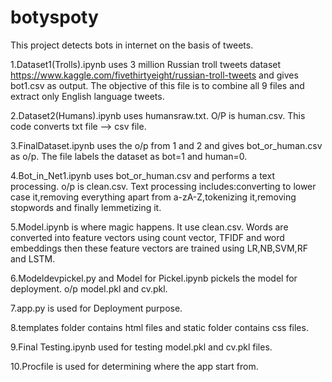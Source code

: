 # botyspoty
This project detects bots in internet on the basis of tweets.

1.Dataset1(Trolls).ipynb uses 3 million Russian troll tweets dataset https://www.kaggle.com/fivethirtyeight/russian-troll-tweets and gives bot1.csv as output. The objective of this file is to combine all 9 files and extract only English language tweets.

2.Dataset2(Humans).ipynb uses humansraw.txt. O/P is human.csv. This code converts txt file --> csv file.

3.FinalDataset.ipynb uses the o/p from 1 and 2 and gives bot_or_human.csv as o/p. The file labels the dataset as bot=1 and human=0.

4.Bot_in_Net1.ipynb uses bot_or_human.csv and performs a text processing. o/p is clean.csv. 
  Text processing includes:converting to lower case it,removing everything apart from a-zA-Z,tokenizing it,removing stopwords and finally lemmetizing it.

5.Model.ipynb is where magic happens. It use clean.csv. Words are converted into feature vectors using count vector, TFIDF and word embeddings then these feature vectors are trained using LR,NB,SVM,RF and LSTM.

6.Modeldevpickel.py and Model for Pickel.ipynb pickels the model for deployment. o/p model.pkl and cv.pkl.

7.app.py is used for Deployment purpose.

8.templates folder contains html files and static folder contains css files.

9.Final Testing.ipynb used for testing model.pkl and cv.pkl files.

10.Procfile is used for determining where the app start from.



